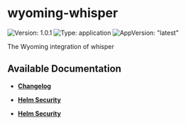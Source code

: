 # wyoming-whisper

![Version: 1.0.1](https://img.shields.io/badge/Version-1.0.1-informational?style=flat-square) ![Type: application](https://img.shields.io/badge/Type-application-informational?style=flat-square) ![AppVersion: "latest"](https://img.shields.io/badge/AppVersion-"latest"-informational?style=flat-square)

The Wyoming integration of whisper

## Available Documentation

- [**Changelog**](CHANGELOG)

- [**Helm Security**](container-security)

- [**Helm Security**](helm-security)

